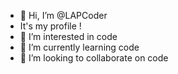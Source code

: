 - 👋 Hi, I’m @LAPCoder
- It's my profile !
- 👀 I’m interested in code
- 🌱 I’m currently learning code
- 💞️ I’m looking to collaborate on code
<!---
LAPCoder/LAPCoder is a ✨ special ✨ repository because its `README.md` (this file) appears on your GitHub profile.
You can click the Preview link to take a look at your changes.
--->
